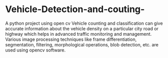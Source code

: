 # Vehicle-Detection-and-couting-
A python project using open cv
Vehicle counting and classification can give accurate information about the vehicle density on a particular city road or highway which helps in advanced traffic monitoring and management. Various image processing techniques like frame differentiation, segmentation, filtering, morphological operations, blob detection, etc. are used using opencv software.
